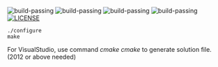 ![build-passing](https://img.shields.io/badge/build--passing-g%2B%2B6.2.0-brightgreen.svg)
![build-passing](https://img.shields.io/badge/build--passing-tdm--g%2B%2B5.1.0-brightgreen.svg)
![build-passing](https://img.shields.io/badge/build--passing-clang3.8.1-brightgreen.svg)
![build-passing](https://img.shields.io/badge/build--passing-VisualStudio2015(MSVC19.0.24215.1)-brightgreen.svg)
[![LICENSE](https://img.shields.io/badge/LICENSE-Unlicense-brightgreen.svg)](LICENSE)

	./configure
	make

For VisualStudio, use command *cmake cmake* to generate solution file. (2012 or above needed)
